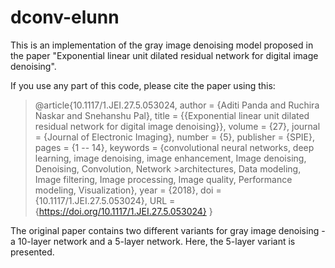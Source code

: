 # dconv-elunn

This is an implementation of the gray image denoising model proposed in the paper "Exponential linear unit dilated residual network for digital image denoising".

If you use any part of this code, please cite the paper using this:

>@article{10.1117/1.JEI.27.5.053024,
>author = {Aditi Panda and Ruchira Naskar and Snehanshu Pal},
>title = {{Exponential linear unit dilated residual network for digital image denoising}},
>volume = {27},
>journal = {Journal of Electronic Imaging},
>number = {5},
>publisher = {SPIE},
>pages = {1 -- 14},
>keywords = {convolutional neural networks, deep learning, image denoising, image enhancement, Image denoising, Denoising, Convolution, Network >architectures, Data modeling, Image filtering, Image processing, Image quality, Performance modeling, Visualization},
>year = {2018},
>doi = {10.1117/1.JEI.27.5.053024},
>URL = {https://doi.org/10.1117/1.JEI.27.5.053024}
>}

The original paper contains two different variants for gray image denoising - a 10-layer network and a 5-layer network. 
Here, the 5-layer variant is presented.
